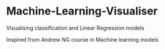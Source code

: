 # Machine-Learning-Visualiser
Visualising classification and Linear Regression models

Inspired from Andrew NG course in Machine learning models
